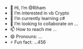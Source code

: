 - 👋 Hi, I’m @Riham
- 👀 I’m interested in vb Crypto
- 🌱 I’m currently learning  c#
- 💞️ I’m looking to collaborate on ...
- 📫 How to reach me ...
- 😄 Pronouns: ...
- ⚡ Fun fact: ...456

<!---
Rihamdel/Rihamdel is a ✨ special ✨ repository because its `README.md` (this file) appears on your GitHub profile.
You can click the Preview nk to take a look at your changes.
--->
